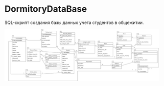 # DormitoryDataBase

SQL-скрипт создания базы данных учета студентов в общежитии.

 ![Схема базы данных](BDscheme.png)
